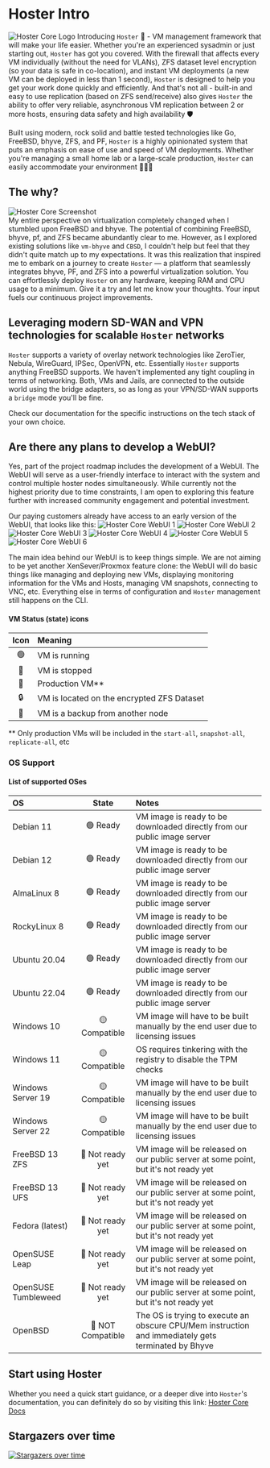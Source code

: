 # Hoster Intro

![Hoster Core Logo](https://github.com/yaroslav-gwit/HosterCore/raw/main/screenshots/hoster-core-cropped.png)
Introducing `Hoster` 🚀 - VM management framework that will make your life easier. Whether you're an experienced sysadmin or just starting out, `Hoster` has got you covered. With the firewall that affects every VM individually (without the need for VLANs), ZFS dataset level encryption (so your data is safe in co-location), and instant VM deployments (a new VM can be deployed in less than 1 second), `Hoster` is designed to help you get your work done quickly and efficiently. And that's not all - built-in and easy to use replication (based on ZFS send/receive) also gives `Hoster` the ability to offer very reliable, asynchronous VM replication between 2 or more hosts, ensuring data safety and high availability 🛡️</br>

Built using modern, rock solid and battle tested technologies like Go, FreeBSD, bhyve, ZFS, and PF, `Hoster` is a highly opinionated system that puts an emphasis on ease of use and speed of VM deployments. Whether you're managing a small home lab or a large-scale production, `Hoster` can easily accommodate your environment 🧑🏼‍💻

## The why?

![Hoster Core Screenshot](https://github.com/yaroslav-gwit/HosterCore/raw/main/screenshots/hoster-core-main.png)
<br>
My entire perspective on virtualization completely changed when I stumbled upon FreeBSD and bhyve. The potential of combining FreeBSD, bhyve, pf, and ZFS became abundantly clear to me. However, as I explored existing solutions like `vm-bhyve` and `CBSD`, I couldn't help but feel that they didn't quite match up to my expectations. It was this realization that inspired me to embark on a journey to create `Hoster` — a platform that seamlessly integrates bhyve, PF, and ZFS into a powerful virtualization solution. You can effortlessly deploy `Hoster` on any hardware, keeping RAM and CPU usage to a minimum. Give it a try and let me know your thoughts. Your input fuels our continuous project improvements.
</br>

## Leveraging modern SD-WAN and VPN technologies for scalable `Hoster` networks
`Hoster` supports a variety of overlay network technologies like ZeroTier, Nebula, WireGuard, IPSec, OpenVPN, etc.
Essentially `Hoster` supports anything FreeBSD supports.
We haven't implemented any tight coupling in terms of networking.
Both, VMs and Jails, are connected to the outside world using the bridge adapters, so as long as your VPN/SD-WAN supports a `bridge` mode you'll be fine.

Check our documentation for the specific instructions on the tech stack of your own choice.

## Are there any plans to develop a WebUI?

Yes, part of the project roadmap includes the development of a WebUI. The WebUI will serve as a user-friendly interface to interact with the system and control multiple hoster nodes simultaneously.
While currently not the highest priority due to time constraints, I am open to exploring this feature further with increased community engagement and potential investment.

Our paying customers already have access to an early version of the WebUI, that looks like this:
![Hoster Core WebUI 1](https://github.com/yaroslav-gwit/HosterCore/raw/main/screenshots/hoster-web-ui-1.png)
![Hoster Core WebUI 2](https://github.com/yaroslav-gwit/HosterCore/raw/main/screenshots/hoster-web-ui-2.png)
![Hoster Core WebUI 3](https://github.com/yaroslav-gwit/HosterCore/raw/main/screenshots/hoster-web-ui-3.png)
![Hoster Core WebUI 4](https://github.com/yaroslav-gwit/HosterCore/raw/main/screenshots/hoster-web-ui-4.png)
![Hoster Core WebUI 5](https://github.com/yaroslav-gwit/HosterCore/raw/main/screenshots/hoster-web-ui-5.png)
![Hoster Core WebUI 6](https://github.com/yaroslav-gwit/HosterCore/raw/main/screenshots/hoster-web-ui-6.png)

The main idea behind our WebUI is to keep things simple. We are not aiming to be yet another XenSever/Proxmox feature clone: the WebUI will do basic things like managing and deploying new VMs, displaying monitoring information for the VMs and Hosts, managing VM snapshots, connecting to VNC, etc. Everything else in terms of configuration and `Hoster` management still happens on the CLI.

#### VM Status (state) icons

| Icon  | Meaning                                    |
| :--:  | :--                                        |
| 🟢    | VM is running                              |
| 🔴    | VM is stopped                              |
| 🔁    | Production VM**                            |
| 🔒    | VM is located on the encrypted ZFS Dataset |
| 💾    | VM is a backup from another node           |
 

** Only production VMs will be included in the `start-all`, `snapshot-all`, `replicate-all`, etc

### OS Support

#### List of supported OSes

|  OS                 | State             | Notes                                                                                |
| :--                 | :--:              | :--                                                                                  |
| Debian 11           | 🟢 Ready          | VM image is ready to be downloaded directly from our public image server             |
| Debian 12           | 🟢 Ready          | VM image is ready to be downloaded directly from our public image server             |
| AlmaLinux 8         | 🟢 Ready          | VM image is ready to be downloaded directly from our public image server             |
| RockyLinux 8        | 🟢 Ready          | VM image is ready to be downloaded directly from our public image server             |
| Ubuntu 20.04        | 🟢 Ready          | VM image is ready to be downloaded directly from our public image server             |
| Ubuntu 22.04        | 🟢 Ready          | VM image is ready to be downloaded directly from our public image server             |
| Windows 10          | 🟡 Compatible     | VM image will have to be built manually by the end user due to licensing issues      |
| Windows 11          | 🟡 Compatible     | OS requires tinkering with the registry to disable the TPM checks                    |
| Windows Server 19   | 🟡 Compatible     | VM image will have to be built manually by the end user due to licensing issues      |
| Windows Server 22   | 🟡 Compatible     | VM image will have to be built manually by the end user due to licensing issues      |
| FreeBSD 13 ZFS      | 🔴 Not ready yet  | VM image will be released on our public server at some point, but it's not ready yet |
| FreeBSD 13 UFS      | 🔴 Not ready yet  | VM image will be released on our public server at some point, but it's not ready yet |
| Fedora (latest)     | 🔴 Not ready yet  | VM image will be released on our public server at some point, but it's not ready yet |
| OpenSUSE Leap       | 🔴 Not ready yet  | VM image will be released on our public server at some point, but it's not ready yet |
| OpenSUSE Tumbleweed | 🔴 Not ready yet  | VM image will be released on our public server at some point, but it's not ready yet |
| OpenBSD             | 🚫 NOT Compatible | The OS is trying to execute an obscure CPU/Mem instruction and immediately gets terminated by Bhyve |


## Start using Hoster

Whether you need a quick start guidance, or a deeper dive into `Hoster`'s documentation, you can definitely do so by visiting this link:
[Hoster Core Docs](https://docs.hoster-core.gateway-it.com/)

## Stargazers over time

[![Stargazers over time](https://starchart.cc/yaroslav-gwit/HosterCore.svg)](https://starchart.cc/yaroslav-gwit/HosterCore)
